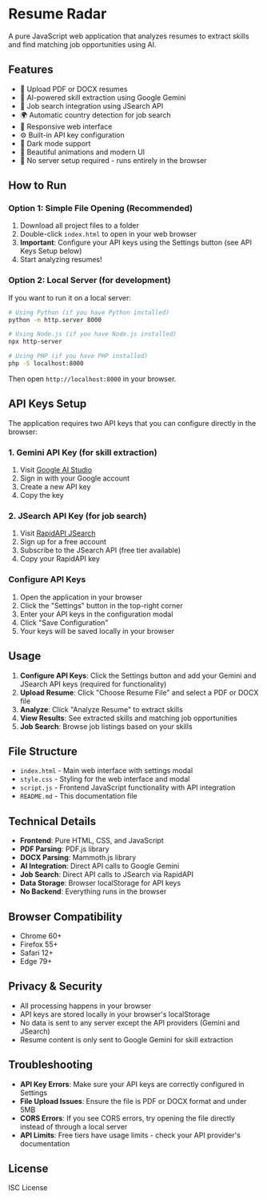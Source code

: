 # Resume Radar

A pure JavaScript web application that analyzes resumes to extract skills and find matching job opportunities using AI.

## Features

- 📄 Upload PDF or DOCX resumes
- 🤖 AI-powered skill extraction using Google Gemini
- 💼 Job search integration using JSearch API
- 🌍 Automatic country detection for job search
- 📱 Responsive web interface
- ⚙️ Built-in API key configuration
- 🌙 Dark mode support
- 🎨 Beautiful animations and modern UI
- 🚀 No server setup required - runs entirely in the browser

## How to Run

### Option 1: Simple File Opening (Recommended)
1. Download all project files to a folder
2. Double-click `index.html` to open in your web browser
3. **Important**: Configure your API keys using the Settings button (see API Keys Setup below)
4. Start analyzing resumes!

### Option 2: Local Server (for development)
If you want to run it on a local server:

```bash
# Using Python (if you have Python installed)
python -m http.server 8000

# Using Node.js (if you have Node.js installed)
npx http-server

# Using PHP (if you have PHP installed)
php -S localhost:8000
```

Then open `http://localhost:8000` in your browser.

## API Keys Setup

The application requires two API keys that you can configure directly in the browser:

### 1. Gemini API Key (for skill extraction)
1. Visit [Google AI Studio](https://makersuite.google.com/app/apikey)
2. Sign in with your Google account
3. Create a new API key
4. Copy the key

### 2. JSearch API Key (for job search)
1. Visit [RapidAPI JSearch](https://rapidapi.com/letscrape-6bRBa3QguO5/api/jsearch)
2. Sign up for a free account
3. Subscribe to the JSearch API (free tier available)
4. Copy your RapidAPI key

### Configure API Keys
1. Open the application in your browser
2. Click the "Settings" button in the top-right corner
3. Enter your API keys in the configuration modal
4. Click "Save Configuration"
5. Your keys will be saved locally in your browser

## Usage

1. **Configure API Keys**: Click the Settings button and add your Gemini and JSearch API keys (required for functionality)
2. **Upload Resume**: Click "Choose Resume File" and select a PDF or DOCX file
3. **Analyze**: Click "Analyze Resume" to extract skills
4. **View Results**: See extracted skills and matching job opportunities
5. **Job Search**: Browse job listings based on your skills

## File Structure

- `index.html` - Main web interface with settings modal
- `style.css` - Styling for the web interface and modal
- `script.js` - Frontend JavaScript functionality with API integration
- `README.md` - This documentation file

## Technical Details

- **Frontend**: Pure HTML, CSS, and JavaScript
- **PDF Parsing**: PDF.js library
- **DOCX Parsing**: Mammoth.js library
- **AI Integration**: Direct API calls to Google Gemini
- **Job Search**: Direct API calls to JSearch via RapidAPI
- **Data Storage**: Browser localStorage for API keys
- **No Backend**: Everything runs in the browser

## Browser Compatibility

- Chrome 60+
- Firefox 55+
- Safari 12+
- Edge 79+

## Privacy & Security

- All processing happens in your browser
- API keys are stored locally in your browser's localStorage
- No data is sent to any server except the API providers (Gemini and JSearch)
- Resume content is only sent to Google Gemini for skill extraction

## Troubleshooting

- **API Key Errors**: Make sure your API keys are correctly configured in Settings
- **File Upload Issues**: Ensure the file is PDF or DOCX format and under 5MB
- **CORS Errors**: If you see CORS errors, try opening the file directly instead of through a local server
- **API Limits**: Free tiers have usage limits - check your API provider's documentation

## License

ISC License
